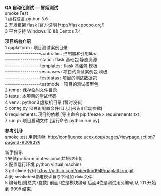 **QA 自动化测试 ---冒烟测试**  <br>
smoke Test             <br>
1   编程语言 python 3.6   <br>
2   开发框架  flask     [官方说明 http://flask.pocoo.org/]  <br>
3   平台支持  Windows 10 && Centos 7.4   <br>


**项目结构介绍**   <br>
1  qaplatform  : 项目测试案例目录 <br>
 ------------------controller : 控制器和引用libs <br>
 ------------------static : flask 基础包 静态资源 <br>
 ------------------templates : flask 基础包 模板 <br>
 ------------------testcases : 项目的测试案例包  模板 <br>
 ------------------testdatas : 项目的测试数据包   <br>
 ------------------testmodel : 项目的测试模型包   <br>
2  temp  :  保存临时文件目录     <br>
3  tests :  本项目的测试代码     <br>
4  venv  :   python3 虚拟机目录 (暂时没有)         <br>
5  config.py   项目的配置文件[日志][报告][启动参数]  <br>
6  requirements: 项目的依赖      [导出命令  pip freeze > requirements.txt ] <br>
7  run.py      项目启动文件 [运行命令  python run.py]   <br>


**参考引用:**    <br>
smoke test 用例清单:  http://confluence.ucex.corp/pages/viewpage.action?pageId=9208286 <br>

新手指导:    <br>
1     安装pycharm professional 并授权密钥   <br>
2     配置运行环境  python virtual machine  <br>
3     git clone 代码 https://github.com/robertluo1949/qaplatform.git  <br>
4     到 smoketest指定模块目录下增加  data文件   <br>
5     编号规则[总共7位数]  前面3位是模块编号  后面4位是测试用例编号,从 101 开始 到 9999 结束. <br>  